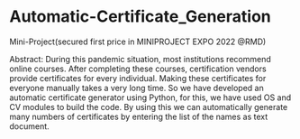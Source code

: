 # Automatic-Certificate_Generation
Mini-Project(secured first price in MINIPROJECT EXPO 2022 @RMD)

Abstract:
    During this pandemic situation, most institutions recommend online courses.  After completing these courses, certification vendors provide certificates for every individual.  Making these certificates for everyone manually takes a very long time. So we have developed an automatic certificate generator using Python, for this, we have used OS and CV modules to build the code.  By using this we can  automatically generate many numbers of certificates by entering the list of the names as text document.


